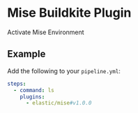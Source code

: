 # Mise Buildkite Plugin

Activate Mise Environment
## Example

Add the following to your `pipeline.yml`:

```yml
steps:
  - command: ls
    plugins:
      - elastic/mise#v1.0.0
```